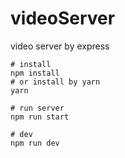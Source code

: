 # videoServer
video server by express

    # install
    npm install 
    # or install by yarn
    yarn

    # run server
    npm run start

    # dev
    npm run dev

